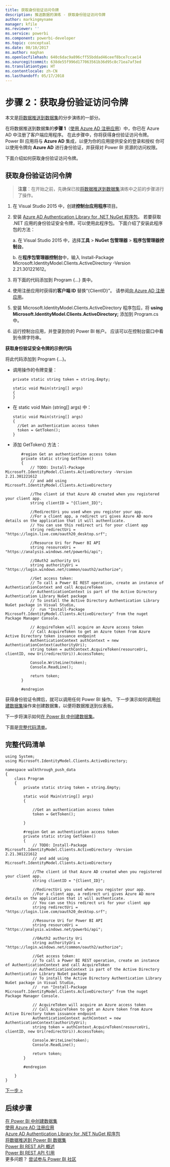 ```yaml
---
title: 获取身份验证访问令牌
description: 推送数据的演练 - 获取身份验证访问令牌
author: markingmyname
manager: kfile
ms.reviewer: ''
ms.service: powerbi
ms.component: powerbi-developer
ms.topic: conceptual
ms.date: 08/10/2017
ms.author: maghan
ms.openlocfilehash: 640c6dac9a896cff55bddad46ceef8bce7ccae14
ms.sourcegitcommit: 638de55f996d177063561b36d95c8c71ea7af3ed
ms.translationtype: HT
ms.contentlocale: zh-CN
ms.lasthandoff: 05/17/2018
---
```

# <a name="step-2-get-an-authentication-access-token"></a>步骤 2：获取身份验证访问令牌
本文是[将数据推送到数据集](walkthrough-push-data.md)的分步演练的一部分。

在将数据推送到数据集的**步骤 1**（[使用 Azure AD 注册应用](walkthrough-push-data-register-app-with-azure-ad.md)）中，你已在 Azure AD 中注册了客户端应用程序。 在此步骤中，你将获得身份验证访问令牌。 Power BI 应用将与 **Azure AD** 集成，以便为你的应用提供安全的登录和授权 你可以使用令牌向 **Azure AD** 进行身份验证，并获得对 Power BI 资源的访问权限。

下面介绍如何获取身份验证访问令牌。

## <a name="get-an-authentication-access-token"></a>获取身份验证访问令牌
> **注意**：在开始之前，先确保已按[将数据推送到数据集](walkthrough-push-data.md)演练中之前的步骤进行了操作。
> 
> 

1. 在 Visual Studio 2015 中，创建**控制台应用程序**项目。
2. 安装 [Azure AD Authentication Library for .NET NuGet 程序包](https://www.nuget.org/packages/Microsoft.IdentityModel.Clients.ActiveDirectory/)。 若要获取 .NET 应用的身份验证安全令牌，可以使用此程序包。 下面介绍了安装此程序包的方法：
   
     a. 在 Visual Studio 2015 中，选择**工具** > **NuGet 包管理器** > **程序包管理器控制台**。
   
     b. 在**程序包管理器控制台**中，输入 Install-Package Microsoft.IdentityModel.Clients.ActiveDirectory -Version 2.21.301221612。
3. 将下面的代码添加到 Program {...} 类中。
4. 使用注册应用时获得的**客户端 ID** 替换“{ClientID}”。 请参阅[向 Azure AD 注册应用](walkthrough-push-data-register-app-with-azure-ad.md)。
5. 安装 Microsoft.IdentityModel.Clients.ActiveDirectory 程序包后，将 **using Microsoft.IdentityModel.Clients.ActiveDirectory;** 添加到 Program.cs 中。
6. 运行控制台应用，并登录到你的 Power BI 帐户。 应该可以在控制台窗口中看到令牌字符串。

**获取身份验证安全令牌的示例代码**

将此代码添加到 Program {...}。

* 调用操作的令牌变量：
  
  ```
  private static string token = string.Empty;
  
  static void Main(string[] args)
  {
  }
  ```
* 在 static void Main (string[] args) 中：
  
  ```
  static void Main(string[] args)
  {
    //Get an authentication access token
    token = GetToken();
  }
  ```
* 添加 GetToken() 方法：

```
       #region Get an authentication access token
       private static string GetToken()
       {
           // TODO: Install-Package Microsoft.IdentityModel.Clients.ActiveDirectory -Version 2.21.301221612
           // and add using Microsoft.IdentityModel.Clients.ActiveDirectory

           //The client id that Azure AD created when you registered your client app.
           string clientID = "{Client_ID}";

           //RedirectUri you used when you register your app.
           //For a client app, a redirect uri gives Azure AD more details on the application that it will authenticate.
           // You can use this redirect uri for your client app
           string redirectUri = "https://login.live.com/oauth20_desktop.srf";

           //Resource Uri for Power BI API
           string resourceUri = "https://analysis.windows.net/powerbi/api";

           //OAuth2 authority Uri
           string authorityUri = "https://login.windows.net/common/oauth2/authorize";

           //Get access token:
           // To call a Power BI REST operation, create an instance of AuthenticationContext and call AcquireToken
           // AuthenticationContext is part of the Active Directory Authentication Library NuGet package
           // To install the Active Directory Authentication Library NuGet package in Visual Studio,
           //  run "Install-Package Microsoft.IdentityModel.Clients.ActiveDirectory" from the nuget Package Manager Console.

           // AcquireToken will acquire an Azure access token
           // Call AcquireToken to get an Azure token from Azure Active Directory token issuance endpoint
           AuthenticationContext authContext = new AuthenticationContext(authorityUri);
           string token = authContext.AcquireToken(resourceUri, clientID, new Uri(redirectUri)).AccessToken;

           Console.WriteLine(token);
           Console.ReadLine();

           return token;
       }

       #endregion
```

获得身份验证令牌后，就可以调用任何 Power BI 操作。 下一步演示如何调用[创建数据集](https://msdn.microsoft.com/library/mt203562.aspx)操作来创建数据集，以便将数据推送到仪表板。

下一步将演示如何[在 Power BI 中创建数据集](walkthrough-push-data-create-dataset.md)。

下面是[完整代码清单](#code)。

<a name="code"/>

## <a name="complete-code-listing"></a>完整代码清单
    using System;
    using Microsoft.IdentityModel.Clients.ActiveDirectory;

    namespace walkthrough_push_data
    {
        class Program
        {
            private static string token = string.Empty;

            static void Main(string[] args)
            {

                //Get an authentication access token
                token = GetToken();

            }

            #region Get an authentication access token
            private static string GetToken()
            {
                // TODO: Install-Package Microsoft.IdentityModel.Clients.ActiveDirectory -Version 2.21.301221612
                // and add using Microsoft.IdentityModel.Clients.ActiveDirectory

                //The client id that Azure AD created when you registered your client app.
                string clientID = "{Client_ID}";

                //RedirectUri you used when you register your app.
                //For a client app, a redirect uri gives Azure AD more details on the application that it will authenticate.
                // You can use this redirect uri for your client app
                string redirectUri = "https://login.live.com/oauth20_desktop.srf";

                //Resource Uri for Power BI API
                string resourceUri = "https://analysis.windows.net/powerbi/api";

                //OAuth2 authority Uri
                string authorityUri = "https://login.windows.net/common/oauth2/authorize";

                //Get access token:
                // To call a Power BI REST operation, create an instance of AuthenticationContext and call AcquireToken
                // AuthenticationContext is part of the Active Directory Authentication Library NuGet package
                // To install the Active Directory Authentication Library NuGet package in Visual Studio,
                //  run "Install-Package Microsoft.IdentityModel.Clients.ActiveDirectory" from the nuget Package Manager Console.

                // AcquireToken will acquire an Azure access token
                // Call AcquireToken to get an Azure token from Azure Active Directory token issuance endpoint
                AuthenticationContext authContext = new AuthenticationContext(authorityUri);
                string token = authContext.AcquireToken(resourceUri, clientID, new Uri(redirectUri)).AccessToken;

                Console.WriteLine(token);
                Console.ReadLine();

                return token;
            }

            #endregion

        }
    }


[下一步 >](walkthrough-push-data-create-dataset.md)

## <a name="next-steps"></a>后续步骤
[在 Power BI 中创建数据集](walkthrough-push-data-create-dataset.md)  
[使用 Azure AD 注册应用](walkthrough-push-data-register-app-with-azure-ad.md)  
[Azure AD Authentication Library for .NET NuGet 程序包](https://www.nuget.org/packages/Microsoft.IdentityModel.Clients.ActiveDirectory/)  
[将数据推送到 Power BI 数据集](walkthrough-push-data.md)  
[Power BI REST API 概述](overview-of-power-bi-rest-api.md)  
[Power BI REST API 引用](https://msdn.microsoft.com/library/mt147898.aspx)  
更多问题？ [尝试参与 Power BI 社区](http://community.powerbi.com/)

